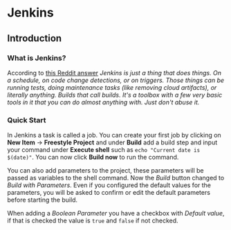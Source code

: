 # Jenkins

## Introduction

### What is Jenkins?

According to [this Reddit answer](https://www.reddit.com/r/devops/comments/3vdemi/comment/cxmxoje/?utm_source=share&utm_medium=web2x&context=3) *Jenkins is just a thing that does things. On a schedule, on code change detections, or on triggers. Those things can be running tests, doing maintenance tasks (like removing cloud artifacts), or literally anything. Builds that call builds. It's a toolbox with a few very basic tools in it that you can do almost anything with. Just don't abuse it.*

### Quick Start

In Jenkins a task is called a job. You can create your first job by clicking on **New Item** &rarr; **Freestyle Project** and under **Build** add a build step and input your command under **Execute shell** such as `echo "Current date is $(date)"`. You can now click **Build now** to run the command.

You can also add parameters to the project, these parameters will be passed as variables to the shell command. Now the *Build* button changed to *Build with Parameters*. Even if you configured the default values for the parameters, you will be asked to confirm or edit the default parameters before starting the build.

When adding a *Boolean Parameter* you have a checkbox with *Default value*, if that is checked the value is `true` and `false` if not checked.

